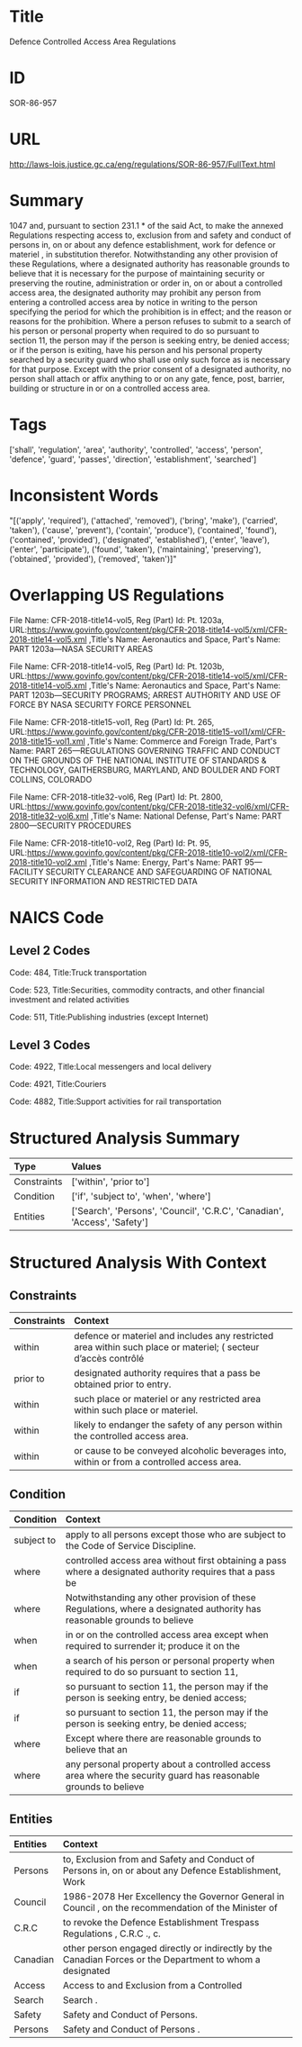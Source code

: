 # Title
Defence Controlled Access Area Regulations


# ID
SOR-86-957

# URL
http://laws-lois.justice.gc.ca/eng/regulations/SOR-86-957/FullText.html


# Summary
1047 and, pursuant to section 231.1 *  of the said Act, to make the annexed  Regulations respecting access to, exclusion from and safety and conduct of persons in, on or about any defence establishment, work for defence or materiel , in substitution therefor.
Notwithstanding any other provision of these Regulations, where a designated authority has reasonable grounds to believe that it is necessary for the purpose of maintaining security or preserving the routine, administration or order in, on or about a controlled access area, the designated authority may prohibit any person from entering a controlled access area by notice in writing to the person specifying the period for which the prohibition is in effect; and the reason or reasons for the prohibition.
Where a person refuses to submit to a search of his person or personal property when required to do so pursuant to section 11, the person may if the person is seeking entry, be denied access; or if the person is exiting, have his person and his personal property searched by a security guard who shall use only such force as is necessary for that purpose.
Except with the prior consent of a designated authority, no person shall attach or affix anything to or on any gate, fence, post, barrier, building or structure in or on a controlled access area.


# Tags
['shall', 'regulation', 'area', 'authority', 'controlled', 'access', 'person', 'defence', 'guard', 'passes', 'direction', 'establishment', 'searched']


# Inconsistent Words
"[('apply', 'required'), ('attached', 'removed'), ('bring', 'make'), ('carried', 'taken'), ('cause', 'prevent'), ('contain', 'produce'), ('contained', 'found'), ('contained', 'provided'), ('designated', 'established'), ('enter', 'leave'), ('enter', 'participate'), ('found', 'taken'), ('maintaining', 'preserving'), ('obtained', 'provided'), ('removed', 'taken')]"


# Overlapping US Regulations
File Name: CFR-2018-title14-vol5, Reg (Part) Id: Pt. 1203a, URL:https://www.govinfo.gov/content/pkg/CFR-2018-title14-vol5/xml/CFR-2018-title14-vol5.xml
,Title's Name: Aeronautics and Space, Part's Name: PART 1203a—NASA SECURITY AREAS

File Name: CFR-2018-title14-vol5, Reg (Part) Id: Pt. 1203b, URL:https://www.govinfo.gov/content/pkg/CFR-2018-title14-vol5/xml/CFR-2018-title14-vol5.xml
,Title's Name: Aeronautics and Space, Part's Name: PART 1203b—SECURITY PROGRAMS; ARREST AUTHORITY AND USE OF FORCE BY NASA SECURITY FORCE PERSONNEL

File Name: CFR-2018-title15-vol1, Reg (Part) Id: Pt. 265, URL:https://www.govinfo.gov/content/pkg/CFR-2018-title15-vol1/xml/CFR-2018-title15-vol1.xml
,Title's Name: Commerce and Foreign Trade, Part's Name: PART 265—REGULATIONS GOVERNING TRAFFIC AND CONDUCT ON THE GROUNDS OF THE NATIONAL INSTITUTE OF STANDARDS & TECHNOLOGY, GAITHERSBURG, MARYLAND, AND BOULDER AND FORT COLLINS, COLORADO

File Name: CFR-2018-title32-vol6, Reg (Part) Id: Pt. 2800, URL:https://www.govinfo.gov/content/pkg/CFR-2018-title32-vol6/xml/CFR-2018-title32-vol6.xml
,Title's Name: National Defense, Part's Name: PART 2800—SECURITY PROCEDURES

File Name: CFR-2018-title10-vol2, Reg (Part) Id: Pt. 95, URL:https://www.govinfo.gov/content/pkg/CFR-2018-title10-vol2/xml/CFR-2018-title10-vol2.xml
,Title's Name: Energy, Part's Name: PART 95—FACILITY SECURITY CLEARANCE AND SAFEGUARDING OF NATIONAL SECURITY INFORMATION AND RESTRICTED DATA




# NAICS Code
## Level 2 Codes
Code: 484, Title:Truck transportation

Code: 523, Title:Securities, commodity contracts, and other financial investment and related activities

Code: 511, Title:Publishing industries (except Internet)




## Level 3 Codes
Code: 4922, Title:Local messengers and local delivery

Code: 4921, Title:Couriers

Code: 4882, Title:Support activities for rail transportation







# Structured Analysis Summary
| Type        | Values                                                                    |
|:------------|:--------------------------------------------------------------------------|
| Constraints | ['within', 'prior to']                                                    |
| Condition   | ['if', 'subject to', 'when', 'where']                                     |
| Entities    | ['Search', 'Persons', 'Council', 'C.R.C', 'Canadian', 'Access', 'Safety'] |


# Structured Analysis With Context
 


## Constraints
| Constraints   | Context                                                                                                        |
|:--------------|:---------------------------------------------------------------------------------------------------------------|
| within        | defence or materiel and includes any restricted area within such place or materiel; ( secteur d’accès contrôlé |
| prior to      | designated authority requires that a pass be obtained prior to  entry.                                         |
| within        | such place or materiel or any restricted area within  such place or materiel.                                  |
| within        | likely to endanger the safety of any person within  the controlled access area.                                |
| within        | or cause to be conveyed alcoholic beverages into, within  or from a controlled access area.                    |


## Condition
| Condition   | Context                                                                                                                   |
|:------------|:--------------------------------------------------------------------------------------------------------------------------|
| subject to  | apply to all persons except those who are subject to  the Code of Service Discipline.                                     |
| where       | controlled access area without first obtaining a pass where a designated authority requires that a pass be                |
| where       | Notwithstanding any other provision of these Regulations,  where a designated authority has reasonable grounds to believe |
| when        | in or on the controlled access area except when required to surrender it; produce it on the                               |
| when        | a search of his person or personal property when required to do so pursuant to section 11,                                |
| if          | so pursuant to section 11, the person may if the person is seeking entry, be denied access;                               |
| if          | so pursuant to section 11, the person may if the person is seeking entry, be denied access;                               |
| where       | Except  where there are reasonable grounds to believe that an                                                             |
| where       | any personal property about a controlled access area where the security guard has reasonable grounds to believe           |


## Entities
| Entities   | Context                                                                                                   |
|:-----------|:----------------------------------------------------------------------------------------------------------|
| Persons    | to, Exclusion from and Safety and Conduct of Persons in, on or about any Defence Establishment, Work      |
| Council    | 1986-2078 Her Excellency the Governor General in  Council , on the recommendation of the Minister of      |
| C.R.C      | to revoke the Defence Establishment Trespass Regulations , C.R.C ., c.                                    |
| Canadian   | other person engaged directly or indirectly by the Canadian Forces or the Department to whom a designated |
| Access     | Access  to and Exclusion from a Controlled                                                                |
| Search     | Search .                                                                                                  |
| Safety     | Safety  and Conduct of Persons.                                                                           |
| Persons    | Safety and Conduct of  Persons .                                                                          |


